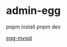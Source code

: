 # admin-egg


[egg]: https://eggjs.org


pnpm install
pnpm dev


[egg-mysql](https://github.com/eggjs/egg-mysql)
